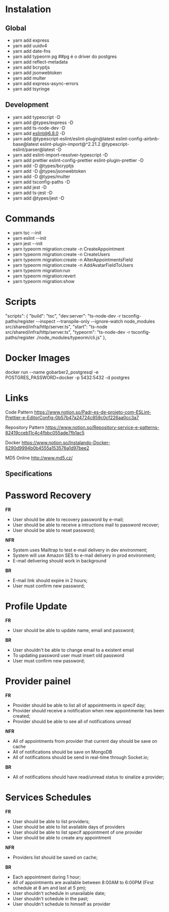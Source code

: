 # Instalation
## Global
- yarn add express
- yarn add uuidv4
- yarn add date-fns
- yarn add typeorm pg   ##pg é  o driver do postgres
- yarn add reflect-metadata    
- yarn add bcryptjs   
- yarn add jsonwebtoken
- yarn add multer
- yarn add express-async-errors
- yarn add tsyringe   

## Development
- yarn add typescript -D
- yarn add @types/express -D
- yarn add ts-node-dev -D
- yarn add eslint@6.8.0 -D
- yarn add @typescript-eslint/eslint-plugin@latest eslint-config-airbnb-base@latest eslint-plugin-import@^2.21.2 @typescript-eslint/parser@latest -D
- yarn add eslint-import-resolver-typescript -D
- yarn add prettier eslint-config-prettier eslint-plugin-prettier -D
- yarn add -D @types/bcryptjs 
- yarn add -D @types/jsonwebtoken 
- yarn add -D @types/multer   
- yarn add tsconfig-paths -D   
- yarn add jest -D
- yarn add ts-jest -D
- yarn add @types/jest -D  

# Commands
- yarn tsc --init
- yarn eslint --init
- yarn jest --init
- yarn typeorm migration:create -n CreateAppointment
- yarn typeorm migration:create -n CreateUsers     
- yarn typeorm migration:create -n AlterAppointmentsField      
- yarn typeorm migration:create -n AddAvatarFieldToUsers
- yarn typeorm migration:run
- yarn typeorm migration:revert
- yarn typeorm migration:show

# Scripts
  "scripts": {
    "build": "tsc",
    "dev:server": "ts-node-dev -r tsconfig-paths/register --inspect --transpile-only --ignore-watch node_modules src/shared/infra/http/server.ts",
    "start": "ts-node  src/shared/infra/http/server.ts",
    "typeorm": "ts-node-dev -r tsconfig-paths/register  ./node_modules/typeorm/cli.js"
  },


  # Docker Images
   docker run --name gobarber2_postgresql -e POSTGRES_PASSWORD=docker -p 5432:5432 -d postgres


  # Links
  Code Pattern
  https://www.notion.so/Padr-es-de-projeto-com-ESLint-Prettier-e-EditorConfig-0b57b47a24724c859c0cf226aa0cc3a7


  Repository Pattern
  https://www.notion.so/Repository-service-e-patterns-82419cceb11c4c4fbbc055ade7fb1ac5


  Docker 
  https://www.notion.so/Instalando-Docker-6290d9994b0b4555a153576a1d97bee2


  MD5 Online
  http://www.md5.cz/

  


## Specifications

  # Password Recovery

  **FR**
  - User should be able to recovery password by e-mail;
  - User should be able to receive a intructions mail to password recover;
  - User should be able to reset password;

  **NFR**
  - System uses Mailtrap to test e-mail delivery in dev environment;
  - System will use Amazon SES to e-mail delivery in prod environment;
  - E-mail delivering should work in background

  **BR**
  - E-mail link should expire in 2 hours;
  - User must confirm new password;


  # Profile Update
  
  **FR**
  - User should be able to update name, email and password;

  **BR**
  - User shouldn't be able to change email to a existent email
  - To updating password user must insert old password
  - User must confirm new password; 


  # Provider painel
  
  **FR**
  - Provider should be able to list all of appointments in specif day;
  - Provider should receive a notification when new appointmente has been created;
  - Provider should be able to see all of notifications unread

  **NFR**
  - All of appointments from provider that current day should be save on cache
  - All of notifications should be save on MongoDB
  - All of notifications should be send in real-time through Socket.io;

  **BR**
  - All of notifications should have read/unread status to sinalize a provider;


  # Services Schedules
  
  **FR**
  - User should be able to list providers;
  - User should be able to list available days of providers
  - User should be able to list specif appointment of one provider
  - User should be able to create any appointment

  **NFR**
  - Providers list should be saved on cache; 

  **BR**
  - Each appointment during 1 hour;
  - All of appointments are available between 8:00AM to 6:00PM
    (First schedule at 8 am and last at 5 pm);
  - User shouldn't schedule in unavailable date;
  - User shouldn't schedule in the past;
  - User shouldn't schedule to himself as provider